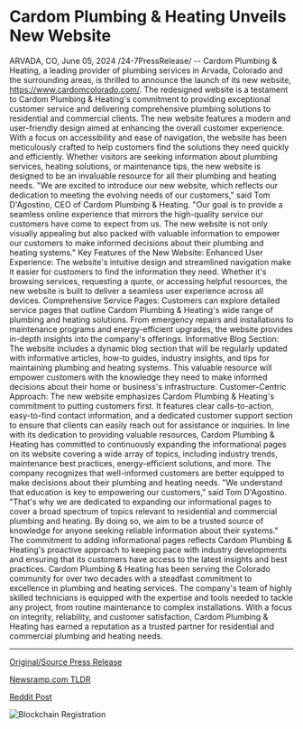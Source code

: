 # Cardom Plumbing & Heating Unveils New Website

ARVADA, CO, June 05, 2024 /24-7PressRelease/ -- Cardom Plumbing & Heating, a leading provider of plumbing services in Arvada, Colorado and the surrounding areas, is thrilled to announce the launch of its new website, https://www.cardomcolorado.com/. The redesigned website is a testament to Cardom Plumbing & Heating's commitment to providing exceptional customer service and delivering comprehensive plumbing solutions to residential and commercial clients.  The new website features a modern and user-friendly design aimed at enhancing the overall customer experience. With a focus on accessibility and ease of navigation, the website has been meticulously crafted to help customers find the solutions they need quickly and efficiently. Whether visitors are seeking information about plumbing services, heating solutions, or maintenance tips, the new website is designed to be an invaluable resource for all their plumbing and heating needs.  "We are excited to introduce our new website, which reflects our dedication to meeting the evolving needs of our customers," said Tom D'Agostino, CEO of Cardom Plumbing & Heating. "Our goal is to provide a seamless online experience that mirrors the high-quality service our customers have come to expect from us. The new website is not only visually appealing but also packed with valuable information to empower our customers to make informed decisions about their plumbing and heating systems."  Key Features of the New Website:  Enhanced User Experience: The website's intuitive design and streamlined navigation make it easier for customers to find the information they need. Whether it's browsing services, requesting a quote, or accessing helpful resources, the new website is built to deliver a seamless user experience across all devices.  Comprehensive Service Pages: Customers can explore detailed service pages that outline Cardom Plumbing & Heating's wide range of plumbing and heating solutions. From emergency repairs and installations to maintenance programs and energy-efficient upgrades, the website provides in-depth insights into the company's offerings.  Informative Blog Section: The website includes a dynamic blog section that will be regularly updated with informative articles, how-to guides, industry insights, and tips for maintaining plumbing and heating systems. This valuable resource will empower customers with the knowledge they need to make informed decisions about their home or business's infrastructure.  Customer-Centric Approach: The new website emphasizes Cardom Plumbing & Heating's commitment to putting customers first. It features clear calls-to-action, easy-to-find contact information, and a dedicated customer support section to ensure that clients can easily reach out for assistance or inquiries.  In line with its dedication to providing valuable resources, Cardom Plumbing & Heating has committed to continuously expanding the informational pages on its website covering a wide array of topics, including industry trends, maintenance best practices, energy-efficient solutions, and more. The company recognizes that well-informed customers are better equipped to make decisions about their plumbing and heating needs.  "We understand that education is key to empowering our customers," said Tom D'Agostino. "That's why we are dedicated to expanding our informational pages to cover a broad spectrum of topics relevant to residential and commercial plumbing and heating. By doing so, we aim to be a trusted source of knowledge for anyone seeking reliable information about their systems."  The commitment to adding informational pages reflects Cardom Plumbing & Heating's proactive approach to keeping pace with industry developments and ensuring that its customers have access to the latest insights and best practices.  Cardom Plumbing & Heating has been serving the Colorado community for over two decades with a steadfast commitment to excellence in plumbing and heating services. The company's team of highly skilled technicians is equipped with the expertise and tools needed to tackle any project, from routine maintenance to complex installations. With a focus on integrity, reliability, and customer satisfaction, Cardom Plumbing & Heating has earned a reputation as a trusted partner for residential and commercial plumbing and heating needs. 

---

[Original/Source Press Release](https://www.24-7pressrelease.com/press-release/511403/cardom-plumbing-heating-unveils-new-website)
                    

[Newsramp.com TLDR](None) 



[Reddit Post](https://www.reddit.com/r/Business_NewsRamp/comments/1d8jvpr/cardom_plumbing_heating_launches_new_website_to/) 



![Blockchain Registration](https://cdn.newsramp.app/24-7PressRelease/qrcode/246/5/ovalCZNM.webp)